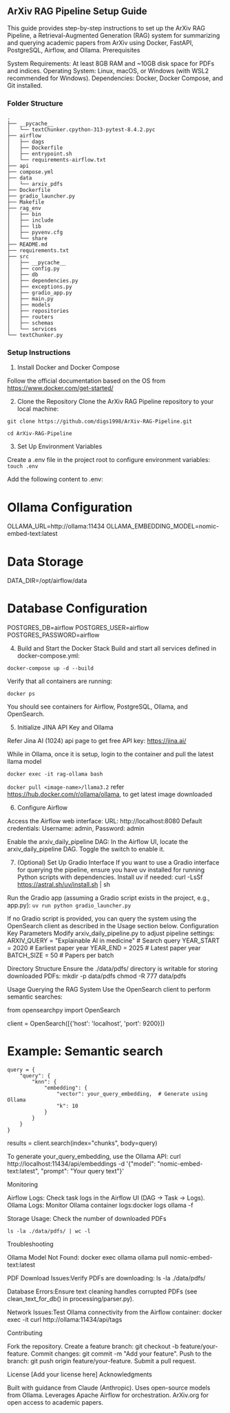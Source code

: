 ## ArXiv RAG Pipeline Setup Guide

This guide provides step-by-step instructions to set up the ArXiv RAG Pipeline, a Retrieval-Augmented Generation (RAG) system for summarizing and querying academic papers from ArXiv using Docker, FastAPI, PostgreSQL, Airflow, and Ollama.
Prerequisites

System Requirements: At least 8GB RAM and ~10GB disk space for PDFs and indices.
Operating System: Linux, macOS, or Windows (with WSL2 recommended for Windows).
Dependencies: Docker, Docker Compose, and Git installed.

### Folder Structure

```
.
├── __pycache__
│   └── textChunker.cpython-313-pytest-8.4.2.pyc
├── airflow
│   ├── dags
│   ├── Dockerfile
│   ├── entrypoint.sh
│   └── requirements-airflow.txt
├── api
├── compose.yml
├── data
│   └── arxiv_pdfs
├── Dockerfile
├── gradio_launcher.py
├── Makefile
├── rag_env
│   ├── bin
│   ├── include
│   ├── lib
│   ├── pyvenv.cfg
│   └── share
├── README.md
├── requirements.txt
├── src
│   ├── __pycache__
│   ├── config.py
│   ├── db
│   ├── dependencies.py
│   ├── exceptions.py
│   ├── gradio_app.py
│   ├── main.py
│   ├── models
│   ├── repositories
│   ├── routers
│   ├── schemas
│   └── services
└── textChunker.py
```

### Setup Instructions
1. Install Docker and Docker Compose

Follow the official documentation based on the OS from https://www.docker.com/get-started/


2. Clone the Repository
Clone the ArXiv RAG Pipeline repository to your local machine:

`git clone https://github.com/digs1998/ArXiv-RAG-Pipeline.git`

`cd ArXiv-RAG-Pipeline`

3. Set Up Environment Variables

Create a .env file in the project root to configure environment variables:
`touch .env`

Add the following content to .env:
# Ollama Configuration
OLLAMA_URL=http://ollama:11434
OLLAMA_EMBEDDING_MODEL=nomic-embed-text:latest

# Data Storage
DATA_DIR=/opt/airflow/data

# Database Configuration
POSTGRES_DB=airflow
POSTGRES_USER=airflow
POSTGRES_PASSWORD=airflow

4. Build and Start the Docker Stack
Build and start all services defined in docker-compose.yml:

`docker-compose up -d --build`

Verify that all containers are running:

`docker ps`

You should see containers for Airflow, PostgreSQL, Ollama, and OpenSearch.

5. Initialize JINA API Key and Ollama

Refer Jina AI (1024) api page to get free API key: https://jina.ai/

While in Ollama, once it is setup, login to the container and pull the latest llama model

`docker exec -it rag-ollama bash`

`docker pull <image-name>/llama3.2` refer https://hub.docker.com/r/ollama/ollama, to get latest image downloaded

6. Configure Airflow

Access the Airflow web interface:
URL: http://localhost:8080
Default credentials: Username: admin, Password: admin


Enable the arxiv_daily_pipeline DAG:
In the Airflow UI, locate the arxiv_daily_pipeline DAG.
Toggle the switch to enable it.



7. (Optional) Set Up Gradio Interface
If you want to use a Gradio interface for querying the pipeline, ensure you have uv installed for running Python scripts with dependencies. Install uv if needed:
curl -LsSf https://astral.sh/uv/install.sh | sh

Run the Gradio app (assuming a Gradio script exists in the project, e.g., app.py):
`uv run python gradio_launcher.py`

If no Gradio script is provided, you can query the system using the OpenSearch client as described in the Usage section below.
Configuration
Key Parameters
Modify arxiv_daily_pipeline.py to adjust pipeline settings:
ARXIV_QUERY = "Explainable AI in medicine"  # Search query
YEAR_START = 2020                           # Earliest paper year
YEAR_END = 2025                            # Latest paper year
BATCH_SIZE = 50                            # Papers per batch

Directory Structure
Ensure the ./data/pdfs/ directory is writable for storing downloaded PDFs:
mkdir -p data/pdfs
chmod -R 777 data/pdfs

Usage
Querying the RAG System
Use the OpenSearch client to perform semantic searches:

from opensearchpy import OpenSearch

client = OpenSearch([{'host': 'localhost', 'port': 9200}])

# Example: Semantic search
```
query = {
    "query": {
        "knn": {
            "embedding": {
                "vector": your_query_embedding,  # Generate using Ollama
                "k": 10
            }
        }
    }
}
```

results = client.search(index="chunks", body=query)

To generate your_query_embedding, use the Ollama API:
curl http://localhost:11434/api/embeddings -d '{"model": "nomic-embed-text:latest", "prompt": "Your query text"}'

Monitoring

Airflow Logs: Check task logs in the Airflow UI (DAG → Task → Logs).
Ollama Logs: Monitor Ollama container logs:docker logs ollama -f


Storage Usage: Check the number of downloaded PDFs

`ls -la ./data/pdfs/ | wc -l`

Troubleshooting

Ollama Model Not Found:
docker exec ollama ollama pull nomic-embed-text:latest


PDF Download Issues:Verify PDFs are downloading:
ls -la ./data/pdfs/


Database Errors:Ensure text cleaning handles corrupted PDFs (see clean_text_for_db() in processing/parser.py).

Network Issues:Test Ollama connectivity from the Airflow container:
docker exec -it <airflow-container> curl http://ollama:11434/api/tags



Contributing

Fork the repository.
Create a feature branch: git checkout -b feature/your-feature.
Commit changes: git commit -m "Add your feature".
Push to the branch: git push origin feature/your-feature.
Submit a pull request.

License
[Add your license here]
Acknowledgments

Built with guidance from Claude (Anthropic).
Uses open-source models from Ollama.
Leverages Apache Airflow for orchestration.
ArXiv.org for open access to academic papers.
